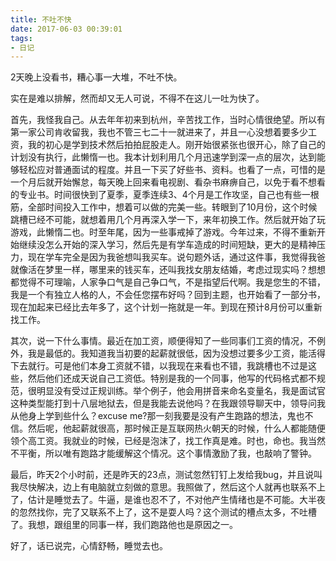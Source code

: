 ```yaml
---
title: 不吐不快
date: 2017-06-03 00:39:01
tags:
- 日记
---
```


2天晚上没看书，糟心事一大堆，不吐不快。

实在是难以排解，然而却又无人可说，不得不在这儿一吐为快了。

首先，我怪我自己。从去年年初来到杭州，辛苦找工作，当时心情很绝望。所以有第一家公司肯收留我，我也不管三七二十一就进来了，并且一心没想着要多少工资，我的初心是学到技术然后拍拍屁股走人。刚开始很紧张也很开心，除了自己的计划没有执行，此懒惰一也。我本计划利用几个月迅速学到深一点的层次，达到能够轻松应对普通面试的程度。并且一下买了好些书、资料。也看了一点，可惜的是一个月后就开始懈怠，每天晚上回来看电视剧、看杂书麻痹自己，以免于看不想看的专业书。时间很快到了夏季，夏季连续3、4个月是工作攻坚，自己也有些一根筋，全部时间投入工作中，想着可以做的完美一些。转眼到了10月份，这个时候跳槽已经不可能，就想着用几个月再深入学一下，来年初换工作。然后就开始了玩游戏，此懒惰二也。时至年尾，因为一些事戒掉了游戏。今年过来，不得不重新开始继续没怎么开始的深入学习，然后先是有学车造成的时间短缺，更大的是精神压力，现在学车完全是因为我爸想叫我买车。说句题外话，通过这件事，我觉得我爸就像活在梦里一样，哪里来的钱买车，还叫我找女朋友结婚，考虑过现实吗？想想都觉得不可理喻，人家争口气是自己争口气，不是指望后代啊。我是您生的不错，我是一个有独立人格的人，不会任您摆布好吗？回到主题，也开始看了一部分书，现在加起来已经比去年多了，这个计划一拖就是一年。到现在预计8月份可以重新找工作。

其次，说一下什么事情。最近在加工资，顺便得知了一些同事们工资的情况，不例外，我是最低的。我知道我当初要的起薪就很低，因为没想过要多少工资，能活得下去就行。可是他们本身工资就不错，以我现在来看也不错，我跳槽也不过是这些，然后他们还成天说自己工资低。特别是我的一个同事，他写的代码格式都不规范，很明显没有受过正规训练。举个例子，他会用拼音来命名变量名，我是面试官这种类型能打到十八层地狱去，但是我能去说他吗？在我跟领导聊天中，领导问我从他身上学到些什么？excuse me?那一刻我要是没有产生跑路的想法，鬼也不信。然后呢，他起薪就很高，那时候正是互联网热火朝天的时候，什么人都能随便领个高工资。我就业的时候，已经是泡沫了，找工作真是难。时也，命也。我当然不平衡，所以唯有跑路才能缓解这个情况。这个事情激励了我，也敲响了警钟。

最后，昨天2个小时前，还是昨天的23点，测试忽然钉钉上发给我bug，并且说叫我尽快解决，边上有电脑就立刻做的意思。我照做了，然后这个人就再也联系不上了，估计是睡觉去了。牛逼，是谁也忍不了，不对他产生情绪也是不可能。大半夜的忽然找你，完了又联系不上了，这不是耍人吗？这个测试的槽点太多，不吐槽了。我想，跟组里的同事一样，我们跑路他也是原因之一。

好了，话已说完，心情舒畅，睡觉去也。
